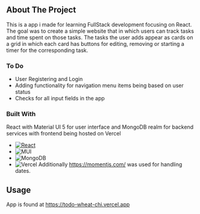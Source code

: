 
<!-- ABOUT THE PROJECT -->
## About The Project

This is a app i made for learning FullStack development focusing on React. The goal was to create a simple website that in which users can track tasks and time spent  on those tasks. The tasks the user adds appear as cards on a grid in which each card has buttons for editing, removing or starting a timer for the corresponding task.
### To Do
* User Registering and Login
* Adding functionality for navigation menu items being based on user status
* Checks for all input fields in the app

### Built With

React with Material UI 5 for user interface and MongoDB realm for backend services with frontend being hosted on Vercel
* [![React][React.js]][React-url]
* ![MUI](https://img.shields.io/badge/MUI-%230081CB.svg?style=for-the-badge&logo=mui&logoColor=white)
* ![MongoDB](https://img.shields.io/badge/MongoDB-%234ea94b.svg?style=for-the-badge&logo=mongodb&logoColor=white)
* ![Vercel](https://img.shields.io/badge/vercel-%23000000.svg?style=for-the-badge&logo=vercel&logoColor=white)
Additionally https://momentjs.com/ was used for handling dates.

<!-- USAGE EXAMPLES -->
## Usage


App is found at https://todo-wheat-chi.vercel.app







<!-- MARKDOWN LINKS & IMAGES -->
<!-- https://www.markdownguide.org/basic-syntax/#reference-style-links -->
[React.js]: https://img.shields.io/badge/React-20232A?style=for-the-badge&logo=react&logoColor=61DAFB
[React-url]: https://reactjs.org/
